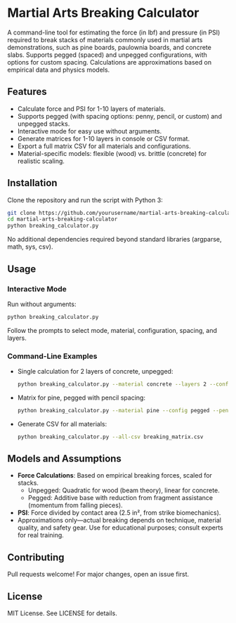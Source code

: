 # Martial Arts Breaking Calculator

A command-line tool for estimating the force (in lbf) and pressure (in PSI) required to break stacks of materials commonly used in martial arts demonstrations, such as pine boards, paulownia boards, and concrete slabs. Supports pegged (spaced) and unpegged configurations, with options for custom spacing. Calculations are approximations based on empirical data and physics models.

## Features
- Calculate force and PSI for 1-10 layers of materials.
- Supports pegged (with spacing options: penny, pencil, or custom) and unpegged stacks.
- Interactive mode for easy use without arguments.
- Generate matrices for 1-10 layers in console or CSV format.
- Export a full matrix CSV for all materials and configurations.
- Material-specific models: flexible (wood) vs. brittle (concrete) for realistic scaling.

## Installation
Clone the repository and run the script with Python 3:

```bash
git clone https://github.com/yourusername/martial-arts-breaking-calculator.git
cd martial-arts-breaking-calculator
python breaking_calculator.py
```

No additional dependencies required beyond standard libraries (argparse, math, sys, csv).

## Usage

### Interactive Mode
Run without arguments:
```bash
python breaking_calculator.py
```

Follow the prompts to select mode, material, configuration, spacing, and layers.

### Command-Line Examples
- Single calculation for 2 layers of concrete, unpegged:
  ```bash
  python breaking_calculator.py --material concrete --layers 2 --config unpegged
  ```

- Matrix for pine, pegged with pencil spacing:
  ```bash
  python breaking_calculator.py --material pine --config pegged --pencil --matrix
  ```

- Generate CSV for all materials:
  ```bash
  python breaking_calculator.py --all-csv breaking_matrix.csv
  ```

## Models and Assumptions
- **Force Calculations**: Based on empirical breaking forces, scaled for stacks.
  - Unpegged: Quadratic for wood (beam theory), linear for concrete.
  - Pegged: Additive base with reduction from fragment assistance (momentum from falling pieces).
- **PSI**: Force divided by contact area (2.5 in², from strike biomechanics).
- Approximations only—actual breaking depends on technique, material quality, and safety gear. Use for educational purposes; consult experts for real training.

## Contributing
Pull requests welcome! For major changes, open an issue first.

## License
MIT License. See LICENSE for details.